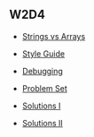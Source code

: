 ## W2D4

+ [Strings vs Arrays][strings-vs-arrays]
+ [Style Guide][style-guide]
+ [Debugging][debugging]


+ [Problem Set][problems-w2d4]
+ [Solutions I][solutions-1-w2d4]
+ [Solutions II][solutions-2-w2d4]


[strings-vs-arrays]: ./notes/strings_vs_arrays.md
[style-guide]: ./notes/style_guide.md
[debugging]: ./notes/debugging.md
[problems-w2d4]: ./problems/problem_set.md
[solutions-1-w2d4]: ./problems/solution.md
[solutions-2-w2d4]: ./problems/solution.js
